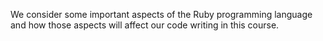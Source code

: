 We consider some important aspects of the Ruby programming language and
how those aspects will affect our code writing in this course.
